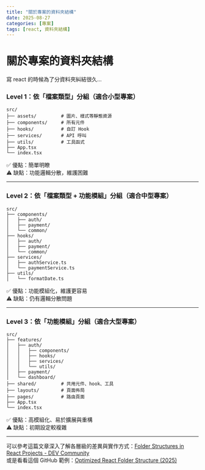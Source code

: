 ```yaml
---
title: "關於專案的資料夾結構"
date: 2025-08-27
categories: [專案]
tags: [react, 資料夾結構]
---
```


# 關於專案的資料夾結構

寫 react 的時候為了分資料夾糾結很久...

### Level 1：依「檔案類型」分組（適合小型專案）

```plaintext
src/
├── assets/         # 圖片、樣式等靜態資源
├── components/     # 所有元件
├── hooks/          # 自訂 Hook
├── services/       # API 呼叫
├── utils/          # 工具函式
├── App.tsx
└── index.tsx
```

✅ 優點：簡單明瞭  
⚠️ 缺點：功能邏輯分散，維護困難

---

###  Level 2：依「檔案類型 + 功能模組」分組（適合中型專案）

```plaintext
src/
├── components/
│   ├── auth/
│   ├── payment/
│   └── common/
├── hooks/
│   ├── auth/
│   ├── payment/
│   └── common/
├── services/
│   ├── authService.ts
│   └── paymentService.ts
├── utils/
│   └── formatDate.ts
```

✅ 優點：功能模組化，維護更容易  
⚠️ 缺點：仍有邏輯分散問題

---

### Level 3：依「功能模組」分組（適合大型專案）

```plaintext
src/
├── features/
│   ├── auth/
│   │   ├── components/
│   │   ├── hooks/
│   │   ├── services/
│   │   └── utils/
│   ├── payment/
│   └── dashboard/
├── shared/         # 共用元件、hook、工具
├── layouts/        # 頁面佈局
├── pages/          # 路由頁面
├── App.tsx
└── index.tsx
```

✅ 優點：高模組化、易於擴展與重構  
⚠️ 缺點：初期設定較複雜

---

可以參考這篇文章深入了解各層級的差異與實作方式：[Folder Structures in React Projects - DEV Community](https://dev.to/itswillt/folder-structures-in-react-projects-3dp8)  
或是看看這個 GitHub 範例：[Optimized React Folder Structure (2025)](https://github.com/meghint/optimized-react-folder-structure-2025)


